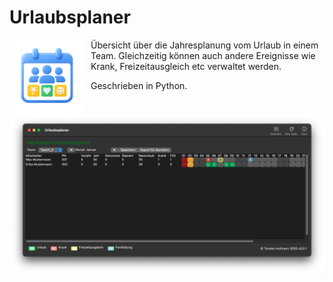# Urlaubsplaner

<img src="icons/ico.png" alt="Urlaubsplaner" width="120" style="float:left; margin-right:10px;">

Übersicht über die Jahresplanung vom Urlaub in einem Team.
Gleichzeitig können auch andere Ereignisse wie Krank, Freizeitausgleich etc verwaltet werden.



Geschrieben in Python.

![](./icons/urlaubsplaner.png)
